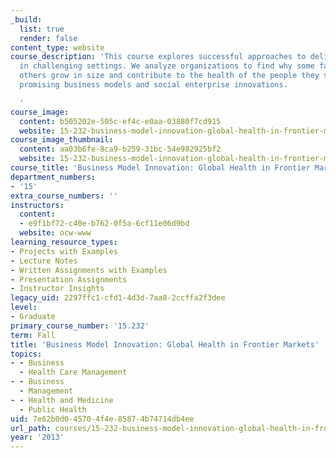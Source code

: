 ```yaml
---
_build:
  list: true
  render: false
content_type: website
course_description: 'This course explores successful approaches to delivering healthcare
  in challenging settings. We analyze organizations to find why some fall short while
  others grow in size and contribute to the health of the people they serve, and explore
  promising business models and social enterprise innovations.

  '
course_image:
  content: b505202e-505c-ef4c-e0aa-03880f7cd915
  website: 15-232-business-model-innovation-global-health-in-frontier-markets-fall-2013
course_image_thumbnail:
  content: aa03b6fe-8ca9-b259-31bc-54e982925bf2
  website: 15-232-business-model-innovation-global-health-in-frontier-markets-fall-2013
course_title: 'Business Model Innovation: Global Health in Frontier Markets'
department_numbers:
- '15'
extra_course_numbers: ''
instructors:
  content:
  - e9f1bf72-c40e-b762-0f5a-6cf11e06d9bd
  website: ocw-www
learning_resource_types:
- Projects with Examples
- Lecture Notes
- Written Assignments with Examples
- Presentation Assignments
- Instructor Insights
legacy_uid: 2297ffc1-cfd1-4d3d-7aa8-2ccffa2f3dee
level:
- Graduate
primary_course_number: '15.232'
term: Fall
title: 'Business Model Innovation: Global Health in Frontier Markets'
topics:
- - Business
  - Health Care Management
- - Business
  - Management
- - Health and Medicine
  - Public Health
uid: 7e62b0d0-4570-4f4e-8587-4b74714db4ee
url_path: courses/15-232-business-model-innovation-global-health-in-frontier-markets-fall-2013
year: '2013'
---
```

